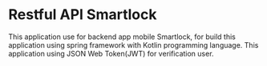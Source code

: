 # Restful API Smartlock

This application use for backend app mobile Smartlock, for build this application using spring framework with Kotlin programming language. 
This application using JSON Web Token(JWT) for verification user.
